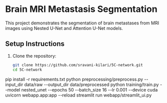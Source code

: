 # Brain MRI Metastasis Segmentation

This project demonstrates the segmentation of brain metastases from MRI images using Nested U-Net and Attention U-Net models.

## Setup Instructions

1. Clone the repository:
   ```bash
   git clone https://github.com/sravani-kilari/5C-network.git
   cd 5C-network
pip install -r requirements.txt
python preprocessing/preprocess.py --input_dir data/raw --output_dir data/preprocessed
python training/train.py --model nested_unet --epochs 50 --batch_size 16 --lr 0.001 --device cuda
uvicorn webapp.app:app --reload
streamlit run webapp/streamlit_ui.py

